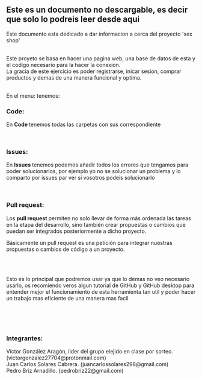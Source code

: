 <h2>Este es un documento no descargable, es decir que solo lo podreis leer desde aqui</h2>

<p>Este documento esta dedicado a dar informacion a cerca del proyecto 'sex shop'</p>
<br>
Este proyeto se basa en hacer una pagina web, una base de datos de esta y el codigo necesario para la hacer la conexion.
<br>
La gracia de este ejercicio es poder registrarse, inicar sesion, comprar productos y demas de una manera funcional y optima.



<br>
<br>
<div>
<p>En el menu: tenemos: </p>
<h3>Code: </h3>
<p>En <b>Code </b>tenemos todas las carpetas con sus correspondiente  </p>
<br>
<h3>Issues: </h3>
<p>En <b>Issues </b>tenemos podemos añadir todos los errores que tengamos para poder solucionarlos, por ejemplo yo no se solucionar un problema y lo comparto por issues par ver si vosotros podeis solucionarlo</p>
<br>
<h3>Pull request: </h3>
Los <b>pull request </b>permiten no solo llevar de forma más ordenada las tareas en la etapa del desarrollo, sino también crear propuestas o cambios que puedan ser integrados posteriormente a dicho proyecto.

Básicamente un pull request es una petición para integrar nuestras propuestas o cambios de código a un proyecto.
</div>
<br>
<br>

Esto es lo principal que podremos usar ya que lo demas no veo necesario usarlo, os recomiendo veros algun tutorial de GitHub y GitHub desktop para entender mejor el funcionamiento de esta herramienta tan util y poder hacer un trabajo mas eficiente de una manera mas facil 


<br>
<br>
<br>
<h3>Integrantes: </h3>
Víctor González Aragón, lider del grupo elejido en clase por sorteo. (victorgonzalez27704@protonmail.com) 
<br>
Juan Carlos Solares Cabrera. (juancarlossolares298@gmail.com)
<br>
Pedro Briz Arnadillo. (pedrobriz22@gmail.com)



